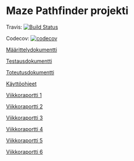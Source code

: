 # Maze Pathfinder projekti
Travis: [![Build Status](https://travis-ci.com/johyry/maze-pathfinder.svg?branch=master)](https://travis-ci.com/johyry/maze-pathfinder)

Codecov: [![codecov](https://codecov.io/gh/johyry/maze-pathfinder/branch/master/graph/badge.svg)](https://codecov.io/gh/johyry/maze-pathfinder)

[Määrittelydokumentti](/Dokumentaatio/Maarittelydokumentti.md)

[Testausdokumentti](/Dokumentaatio/Testausdokumentti.md)

[Toteutusdokumentti](/Dokumentaatio/Toteutusdokumentti.md)

[Käyttöohjeet](/Dokumentaatio/Kayttoohjeet.md)

[Viikkoraportti 1](/Dokumentaatio/Viikkoraportti1.md)

[Viikkoraportti 2](/Dokumentaatio/Viikkoraportti2.md)

[Viikkoraportti 3](/Dokumentaatio/Viikkoraportti3.md)

[Viikkoraportti 4](/Dokumentaatio/Viikkoraportti4.md)

[Viikkoraportti 5](/Dokumentaatio/Viikkoraportti5.md)

[Viikkoraportti 6](/Dokumentaatio/Viikkoraportti6.md)
